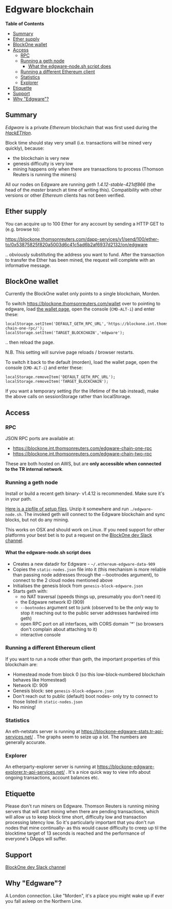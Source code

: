 
# Edgware blockchain

<!-- START doctoc generated TOC please keep comment here to allow auto update -->
<!-- DON'T EDIT THIS SECTION, INSTEAD RE-RUN doctoc TO UPDATE -->
**Table of Contents**  

- [Summary](#summary)
- [Ether supply](#ether-supply)
- [BlockOne wallet](#blockone-wallet)
- [Access](#access)
  - [RPC](#rpc)
  - [Running a geth node](#running-a-geth-node)
    - [What the edgware-node.sh script does](#what-the-edgware-nodesh-script-does)
  - [Running a different Ethereum client](#running-a-different-ethereum-client)
  - [Statistics](#statistics)
  - [Explorer](#explorer)
- [Etiquette](#etiquette)
- [Support](#support)
- [Why "Edgware"?](#why-edgware)

<!-- END doctoc generated TOC please keep comment here to allow auto update -->

## Summary

*Edgware* is a private *Ethereum* blockchain that was first used during the *[HackETHon](https://hackethon.thomsonreuters.com/)*.

Block time should stay very small (i.e. transactions will be mined very quickly), because:
- the blockchain is very new
- genesis difficulty is very low
- mining happens only when there are transactions to process (Thomson Reuters is running the miners)

All our nodes on Edgware are running *geth 1.4.12-stable-421df866* (the head of the *master* branch at time of writing this). Compatibility with other versions or other *Ethereum* clients has not been verified.

## Ether supply
You can acquire up to 100 Ether for any account by sending a HTTP GET to (e.g. browse to):

https://blockone.thomsonreuters.com/dapp-services/v1/send/100/ether-to/0x53875825f820a5003d6c41c5ad6b2af6937d2132/on/edgware

.. obviously substituting the address you want to fund. After the transaction to transfer the Ether has been mined, the request will complete with an informative message.

## BlockOne wallet

Currently the BlockOne wallet only points to a single blockchain, Morden.

To switch https://blockone.thomsonreuters.com/wallet over to pointing to edgware, load [the wallet page](https://blockone.thomsonreuters.com/wallet), open the console (`CMD-ALT-i`) and enter these:

```
localStorage.setItem('DEFAULT_GETH_RPC_URL','https://blockone.int.thomsonreuters.com/edgware-chain-one-rpc/');
localStorage.setItem('TARGET_BLOCKCHAIN','edgware');
```

.. then reload the page.


N.B. This setting will survive page reloads / browser restarts.

To switch it back to the default (morden), load the wallet page, open the console (`CMD-ALT-i`) and enter these:
```
localStorage.removeItem('DEFAULT_GETH_RPC_URL');
localStorage.removeItem('TARGET_BLOCKCHAIN');
```

If you want a temporary setting (for the lifetime of the tab instead), make the above calls on sessionStorage rather than localStorage.

## Access
### RPC
JSON RPC ports are available at:
- https://blockone.int.thomsonreuters.com/edgware-chain-one-rpc
- https://blockone.int.thomsonreuters.com/edgware-chain-two-rpc

These are both hosted on AWS, but are **only accessible when connected to the TR internal network**.

### Running a geth node
Install or build a recent geth binary- v1.4.12 is recommended. Make sure it's in your path.

[Here is a zipfile of setup files](edgware.zip). Unzip it somewhere and run `./edgware-node.sh`. The invoked geth will connect to the Edgware blockchain and sync blocks, but not do any mining.

This works on OSX and should work on Linux. If you need support for other platforms your best bet is to put a request on the [BlockOne dev Slack channel](https://corptech.slack.com/messages/blockone-dev/).

#### What the edgware-node.sh script does

- Creates a new datadir for Edgware - `~/.ethereum-edgware-data-909`
- Copies the `static-nodes.json` file into it (this mechanism is more reliable than passing node addresses through the --bootnodes argument), to connect to the 2 cloud nodes mentioned above
- Initialises the genesis block from `genesis-block-edgware.json`
- Starts geth with:
   - no NAT traversal (speeds things up, presumably you don't need it)
   - the Edgware network ID (909)
   - `--bootnodes` argument set to junk (observed to be the *only* way to stop it reaching out to the public server addresses hardwired into geth)
   - open RPC port on all interfaces, with CORS domain '*' (so browsers don't complain about attaching to it)
   - interactive console


### Running a different Ethereum client
If you want to run a node other than geth, the important properties of this blockchain are:

- Homestead mode from block 0 (so this low-block-numbered blockchain behaves like Homestead)
- Network ID: 909
- Genesis block: see `genesis-block-edgware.json`
- Don't reach out to public (default) boot nodes- only try to connect to those listed in `static-nodes.json`
- No mining!

### Statistics
An eth-netstats server is running at https://blockone-edgware-stats.tr-api-services.net/ . The graphs seem to seize up a lot. The numbers are generally accurate.

### Explorer
An etherparty-explorer server is running at https://blockone-edgware-explorer.tr-api-services.net/ . It's a nice quick way to view info about ongoing transactions, account balances etc.

## Etiquette
Please don't run miners on Edgware. 
Thomson Reuters is running mining servers that will start mining when there are pending transactions, which will allow us to keep block time short, difficulty low and transaction processing latency low. So it's particularly important that you don't run nodes that mine continually- as this would cause difficulty to creep up til the blocktime target of 13 seconds is reached and the performance of everyone's DApps will suffer.

## Support
[BlockOne dev Slack channel](https://corptech.slack.com/messages/blockone-dev/)

## Why "Edgware"?
A London connection. Like "Morden", it's a place you might wake up if ever you fall asleep on the Northern Line.
